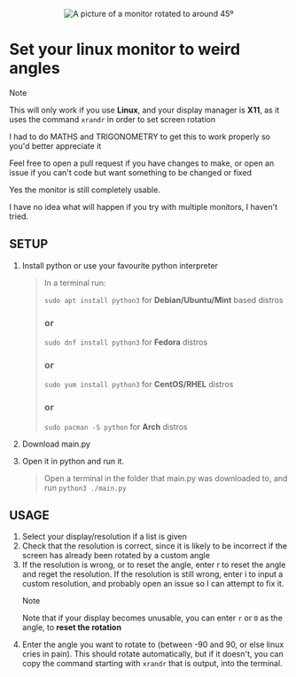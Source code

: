 <p></p>
<center><img style="max-height:40vh; margin:0 auto" src="https://cloud-6d0f8u903-hack-club-bot.vercel.app/0pxl_20241016_201340650.mp_2.jpg" alt="A picture of a monitor rotated to around 45º"></center>

# Set your linux monitor to weird angles
> [!note]
> This will only work if you use **Linux**, and your display manager is **X11**, as it uses the command `xrandr` in order to set screen rotation

I had to do MATHS and TRIGONOMETRY to get this to work properly so you'd better appreciate it

Feel free to open a pull request if you have changes to make, or open an issue if you can't code but want something to be changed or fixed

Yes the monitor is still completely usable.

I have no idea what will happen if you try with multiple monitors, I haven't tried.

## SETUP
1. Install python or use your favourite python interpreter
   > In a terminal run:
   > 
   > `sudo apt install python3` for **Debian/Ubuntu/Mint** based distros
   > ### or
   > `sudo dnf install python3` for **Fedora** distros
   > ### or
   > `sudo yum install python3` for **CentOS/RHEL** distros
   > ### or
   > `sudo pacman -S python` for **Arch** distros

2. Download main.py
3. Open it in python and run it.
   > Open a terminal in the folder that main.py was downloaded to, and run `python3 ./main.py`

## USAGE
1. Select your display/resolution if a list is given
2. Check that the resolution is correct, since it is likely to be incorrect if the screen has already been rotated by a custom angle
3. If the resolution is wrong, or to reset the angle, enter r to reset the angle and reget the resolution. If the resolution is still wrong, enter i to input a custom resolution, and probably open an issue so I can attempt to fix it.
   > [!note]
   > Note that if your display becomes unusable, you can enter `r` or `0` as the angle, to **reset the rotation**
4. Enter the angle you want to rotate to (between -90 and 90, or else linux cries in pain). This should rotate automatically, but if it doesn't, you can copy the command starting with `xrandr` that is output, into the terminal.
